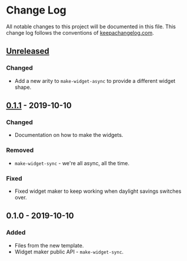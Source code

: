 # Change Log
All notable changes to this project will be documented in this file. This change log follows the conventions of [keepachangelog.com](http://keepachangelog.com/).

## [Unreleased]
### Changed
- Add a new arity to `make-widget-async` to provide a different widget shape.

## [0.1.1] - 2019-10-10
### Changed
- Documentation on how to make the widgets.

### Removed
- `make-widget-sync` - we're all async, all the time.

### Fixed
- Fixed widget maker to keep working when daylight savings switches over.

## 0.1.0 - 2019-10-10
### Added
- Files from the new template.
- Widget maker public API - `make-widget-sync`.

[Unreleased]: https://github.com/your-name/re-frame-native/compare/0.1.1...HEAD
[0.1.1]: https://github.com/your-name/re-frame-native/compare/0.1.0...0.1.1
